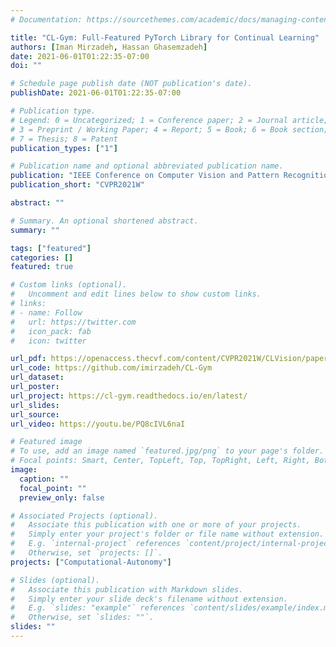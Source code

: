 ```yaml
---
# Documentation: https://sourcethemes.com/academic/docs/managing-content/

title: "CL-Gym: Full-Featured PyTorch Library for Continual Learning"
authors: [Iman Mirzadeh, Hassan Ghasemzadeh]
date: 2021-06-01T01:22:35-07:00
doi: ""

# Schedule page publish date (NOT publication's date).
publishDate: 2021-06-01T01:22:35-07:00

# Publication type.
# Legend: 0 = Uncategorized; 1 = Conference paper; 2 = Journal article;
# 3 = Preprint / Working Paper; 4 = Report; 5 = Book; 6 = Book section;
# 7 = Thesis; 8 = Patent
publication_types: ["1"]

# Publication name and optional abbreviated publication name.
publication: "IEEE Conference on Computer Vision and Pattern Recognition (CVPR) Workshops, 2021"
publication_short: "CVPR2021W"

abstract: ""

# Summary. An optional shortened abstract.
summary: ""

tags: ["featured"]
categories: []
featured: true

# Custom links (optional).
#   Uncomment and edit lines below to show custom links.
# links:
# - name: Follow
#   url: https://twitter.com
#   icon_pack: fab
#   icon: twitter

url_pdf: https://openaccess.thecvf.com/content/CVPR2021W/CLVision/papers/Mirzadeh_CL-Gym_Full-Featured_PyTorch_Library_for_Continual_Learning_CVPRW_2021_paper.pdf
url_code: https://github.com/imirzadeh/CL-Gym
url_dataset:
url_poster:
url_project: https://cl-gym.readthedocs.io/en/latest/
url_slides:
url_source:
url_video: https://youtu.be/PQ8cIVL6naI

# Featured image
# To use, add an image named `featured.jpg/png` to your page's folder.
# Focal points: Smart, Center, TopLeft, Top, TopRight, Left, Right, BottomLeft, Bottom, BottomRight.
image:
  caption: ""
  focal_point: ""
  preview_only: false

# Associated Projects (optional).
#   Associate this publication with one or more of your projects.
#   Simply enter your project's folder or file name without extension.
#   E.g. `internal-project` references `content/project/internal-project/index.md`.
#   Otherwise, set `projects: []`.
projects: ["Computational-Autonomy"]

# Slides (optional).
#   Associate this publication with Markdown slides.
#   Simply enter your slide deck's filename without extension.
#   E.g. `slides: "example"` references `content/slides/example/index.md`.
#   Otherwise, set `slides: ""`.
slides: ""
---
```

